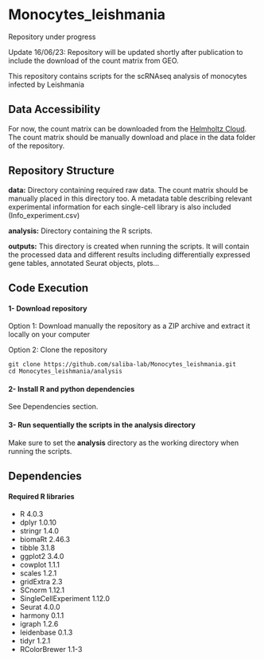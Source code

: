 # Monocytes_leishmania
Repository under progress

Update 16/06/23: Repository will be updated shortly after publication to include the download of the count matrix from GEO.


This repository contains scripts for the scRNAseq analysis of monocytes infected by Leishmania


## Data Accessibility
For now, the count matrix can be downloaded from the [Helmholtz Cloud](https://nubes.helmholtz-berlin.de/).
The count matrix should be manually download and place in the data folder of the repository.

## Repository Structure
**data:** Directory containing required raw data. The count matrix should be manually placed in this directory too. A metadata table describing relevant experimental information for each single-cell library is also included (Info_experiment.csv)

**analysis:** Directory containing the R scripts.

**outputs:** This directory is created when running the scripts. It will contain the processed data and different results including differentially expressed gene tables, annotated Seurat objects, plots...

## Code Execution
#### 1- Download repository
Option 1: Download manually the repository as a ZIP archive and extract it locally on your computer

Option 2: Clone the repository
```shell
git clone https://github.com/saliba-lab/Monocytes_leishmania.git
cd Monocytes_leishmania/analysis
```


#### 2- Install R and python dependencies 
See Dependencies section.


#### 3- Run sequentially the scripts in the **analysis** directory 
Make sure to set the **analysis** directory as the working directory when running the scripts.

## Dependencies
#### Required R libraries
- R                       4.0.3
- dplyr                   1.0.10
- stringr                 1.4.0
- biomaRt                 2.46.3
- tibble                  3.1.8
- ggplot2                 3.4.0
- cowplot                 1.1.1
- scales                  1.2.1
- gridExtra               2.3
- SCnorm                  1.12.1
- SingleCellExperiment    1.12.0
- Seurat                  4.0.0
- harmony                 0.1.1
- igraph                  1.2.6
- leidenbase              0.1.3
- tidyr                   1.2.1
- RColorBrewer            1.1-3
